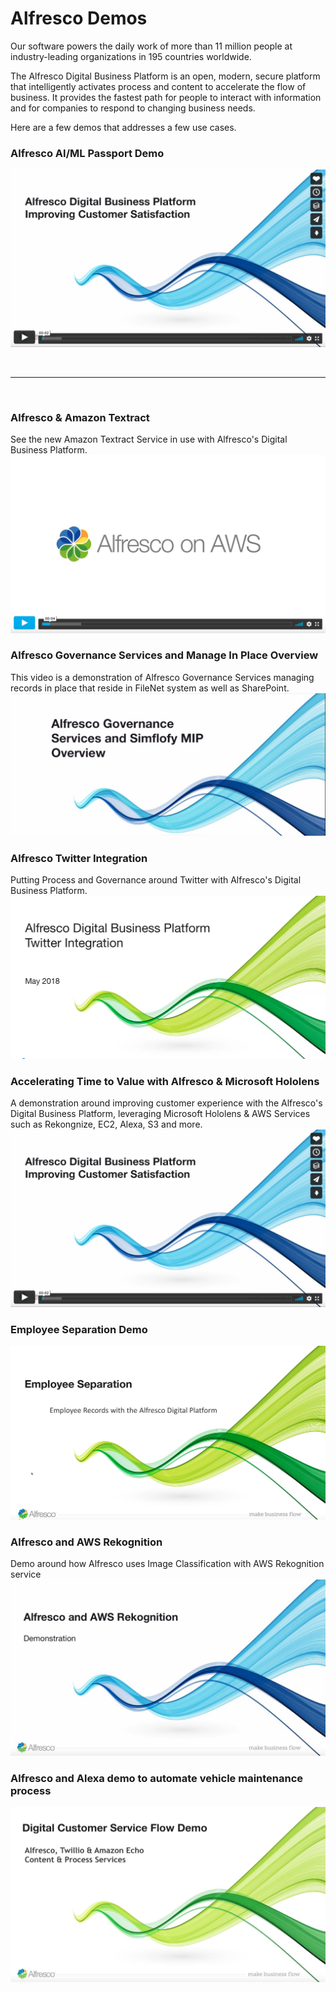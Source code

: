# Alfresco Demos

Our software powers the daily work of more than 11 million people at industry-leading organizations in 195 countries worldwide.

The Alfresco Digital Business Platform is an open, modern, secure platform that intelligently activates process and content to accelerate the flow of business. It provides the fastest path for people to interact with information and for companies to respond to changing business needs.

Here are a few demos that addresses a few use cases.

   ### Alfresco AI/ML Passport Demo
   [![](https://github.com/sherrymax/alfresco-demo-videos/blob/main/assets/images/Accelerating%20Time%20to%20Value%20with%20Alfresco%20%26%20Microsoft%20Hololens.jpg)](https://vimeo.com/340062990 "ABC")

   <br/><hr/><br/>

   ### Alfresco & Amazon Textract
   See the new Amazon Textract Service in use with Alfresco's Digital Business Platform.
   [![](https://github.com/sherrymax/alfresco-demo-videos/blob/main/assets/images/Alfresco%20%26%20Amazon%20Textract.jpg)](https://vimeo.com/303599816 "ABC")

   ### Alfresco Governance Services and Manage In Place Overview
   This video is a demonstration of Alfresco Governance Services managing records in place that reside in FileNet system as well as SharePoint.
   [![](https://github.com/sherrymax/alfresco-demo-videos/blob/main/assets/images/Alfresco%20Governance%20Services%20and%20Simflofy%20MIP%20Overview.jpg)](https://vimeo.com/270476647 "ABC")

   ### Alfresco Twitter Integration
   Putting Process and Governance around Twitter with Alfresco's Digital Business Platform.
   [![](https://github.com/sherrymax/alfresco-demo-videos/blob/main/assets/images/Alfresco%20Twitter%20Integration.jpg)](https://vimeo.com/267817537 "ABC")

   ### Accelerating Time to Value with Alfresco & Microsoft Hololens
   A demonstration around improving customer experience with the Alfresco's Digital Business Platform, leveraging Microsoft Hololens & AWS Services such as Rekongnize, EC2, Alexa, S3 and more.
   [![](https://github.com/sherrymax/alfresco-demo-videos/blob/main/assets/images/Accelerating%20Time%20to%20Value%20with%20Alfresco%20%26%20Microsoft%20Hololens.jpg)](https://vimeo.com/267633899 "ABC")

   ### Employee Separation Demo
   [![](https://github.com/sherrymax/alfresco-demo-videos/blob/main/assets/images/Employee%20Separation%20Demo.jpg)](https://vimeo.com/265673433 "ABC")

   ### Alfresco and AWS Rekognition
   Demo around how Alfresco uses Image Classification with AWS Rekognition service
   [![](https://github.com/sherrymax/alfresco-demo-videos/blob/main/assets/images/Alfresco%20and%20AWS%20Rekognition.jpg)](https://vimeo.com/265370254 "ABC")

   ### Alfresco and Alexa demo to automate vehicle maintenance process
   [![](https://github.com/sherrymax/alfresco-demo-videos/blob/main/assets/images/Alfresco%20and%20Alexa%20demo%20to%20automate%20vehicle%20maintenance%20process.jpg)](https://vimeo.com/254684532 "ABC")

